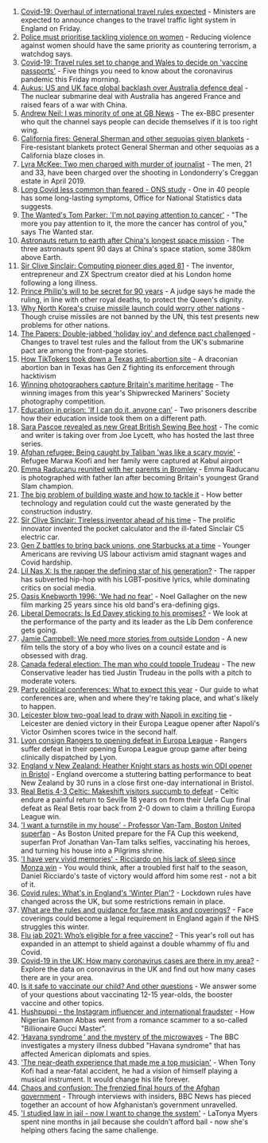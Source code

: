 1. [Covid-19: Overhaul of international travel rules expected](https://www.bbc.co.uk/news/uk-58591550?at_medium=RSS&at_campaign=KARANGA) - Ministers are expected to announce changes to the travel traffic light system in England on Friday.
2. [Police must prioritise tackling violence on women](https://www.bbc.co.uk/news/uk-58591225?at_medium=RSS&at_campaign=KARANGA) - Reducing violence against women should have the same priority as countering terrorism, a watchdog says.
3. [Covid-19: Travel rules set to change and Wales to decide on 'vaccine passports'](https://www.bbc.co.uk/news/uk-58584085?at_medium=RSS&at_campaign=KARANGA) - Five things you need to know about the coronavirus pandemic this Friday morning.
4. [Aukus: US and UK face global backlash over Australia defence deal](https://www.bbc.co.uk/news/world-58592613?at_medium=RSS&at_campaign=KARANGA) - The nuclear submarine deal with Australia has angered France and raised fears of a war with China.
5. [Andrew Neil: I was minority of one at GB News](https://www.bbc.co.uk/news/uk-politics-58591909?at_medium=RSS&at_campaign=KARANGA) - The ex-BBC presenter who quit the channel says people can decide themselves if it is too right wing.
6. [California fires: General Sherman and other sequoias given blankets](https://www.bbc.co.uk/news/world-us-canada-58592376?at_medium=RSS&at_campaign=KARANGA) - Fire-resistant blankets protect General Sherman and other sequoias as a California blaze closes in.
7. [Lyra McKee: Two men charged with murder of journalist](https://www.bbc.co.uk/news/uk-northern-ireland-58587866?at_medium=RSS&at_campaign=KARANGA) - The men, 21 and 33, have been charged over the shooting in Londonderry's Creggan estate in April 2019.
8. [Long Covid less common than feared - ONS study](https://www.bbc.co.uk/news/health-58584558?at_medium=RSS&at_campaign=KARANGA) - One in 40 people has some long-lasting symptoms, Office for National Statistics data suggests.
9. [The Wanted's Tom Parker: 'I'm not paying attention to cancer'](https://www.bbc.co.uk/news/entertainment-arts-58583324?at_medium=RSS&at_campaign=KARANGA) - "The more you pay attention to it, the more the cancer has control of you," says The Wanted star.
10. [Astronauts return to earth after China's longest space mission](https://www.bbc.co.uk/news/world-asia-china-58554332?at_medium=RSS&at_campaign=KARANGA) - The three astronauts spent 90 days at China's space station, some 380km above Earth.
11. [Sir Clive Sinclair: Computing pioneer dies aged 81](https://www.bbc.co.uk/news/uk-58587521?at_medium=RSS&at_campaign=KARANGA) - The inventor, entrepreneur and ZX Spectrum creator died at his London home following a long illness.
12. [Prince Philip's will to be secret for 90 years](https://www.bbc.co.uk/news/uk-58587147?at_medium=RSS&at_campaign=KARANGA) - A judge says he made the ruling, in line with other royal deaths, to protect the Queen's dignity.
13. [Why North Korea's cruise missile launch could worry other nations](https://www.bbc.co.uk/news/world-asia-58592308?at_medium=RSS&at_campaign=KARANGA) - Though cruise missiles are not banned by the UN, this test presents new problems for other nations.
14. [The Papers: Double-jabbed 'holiday joy' and defence pact challenged](https://www.bbc.co.uk/news/blogs-the-papers-58591785?at_medium=RSS&at_campaign=KARANGA) - Changes to travel test rules and the fallout from the UK's submarine pact are among the front-page stories.
15. [How TikTokers took down a Texas anti-abortion site](https://www.bbc.co.uk/news/world-us-canada-58577039?at_medium=RSS&at_campaign=KARANGA) - A draconian abortion ban in Texas has Gen Z fighting its enforcement through hacktivism
16. [Winning photographers capture Britain's maritime heritage](https://www.bbc.co.uk/news/in-pictures-58585399?at_medium=RSS&at_campaign=KARANGA) - The winning images from this year's Shipwrecked Mariners' Society photography competition.
17. [Education in prison: 'If I can do it, anyone can’](https://www.bbc.co.uk/news/education-58589519?at_medium=RSS&at_campaign=KARANGA) - Two prisoners describe how their education inside took them on a different path.
18. [Sara Pascoe revealed as new Great British Sewing Bee host](https://www.bbc.co.uk/news/entertainment-arts-58586090?at_medium=RSS&at_campaign=KARANGA) - The comic and writer is taking over from Joe Lycett, who has hosted the last three series.
19. [Afghan refugee: Being caught by Taliban 'was like a scary movie'](https://www.bbc.co.uk/news/uk-england-58576104?at_medium=RSS&at_campaign=KARANGA) - Refugee Marwa Koofi and her family were captured at Kabul airport
20. [Emma Raducanu reunited with her parents in Bromley](https://www.bbc.co.uk/news/uk-england-london-58585022?at_medium=RSS&at_campaign=KARANGA) - Emma Raducanu is photographed with father Ian after becoming Britain's youngest Grand Slam champion.
21. [The big problem of building waste and how to tackle it](https://www.bbc.co.uk/news/business-57899572?at_medium=RSS&at_campaign=KARANGA) - How better technology and regulation could cut the waste generated by the construction industry.
22. [Sir Clive Sinclair: Tireless inventor ahead of his time](https://www.bbc.co.uk/news/science-environment-29985976?at_medium=RSS&at_campaign=KARANGA) - The prolific innovator invented the pocket calculator and the ill-fated Sinclair C5 electric car.
23. [Gen Z battles to bring back unions, one Starbucks at a time](https://www.bbc.co.uk/news/business-58540250?at_medium=RSS&at_campaign=KARANGA) - Younger Americans are reviving US labour activism amid stagnant wages and Covid hardship.
24. [Lil Nas X: Is the rapper the defining star of his generation?](https://www.bbc.co.uk/news/entertainment-arts-58583320?at_medium=RSS&at_campaign=KARANGA) - The rapper has subverted hip-hop with his LGBT-positive lyrics, while dominating critics on social media.
25. [Oasis Knebworth 1996: 'We had no fear'](https://www.bbc.co.uk/news/entertainment-arts-58557010?at_medium=RSS&at_campaign=KARANGA) - Noel Gallagher on the new film marking 25 years since his old band's era-defining gigs.
26. [Liberal Democrats: Is Ed Davey sticking to his promises?](https://www.bbc.co.uk/news/uk-politics-58486281?at_medium=RSS&at_campaign=KARANGA) - We look at the performance of the party and its leader as the Lib Dem conference gets going.
27. [Jamie Campbell: We need more stories from outside London](https://www.bbc.co.uk/news/entertainment-arts-58537571?at_medium=RSS&at_campaign=KARANGA) - A new film tells the story of a boy who lives on a council estate and is obsessed with drag.
28. [Canada federal election: The man who could topple Trudeau](https://www.bbc.co.uk/news/world-us-canada-58587402?at_medium=RSS&at_campaign=KARANGA) - The new Conservative leader has tied Justin Trudeau in the polls with a pitch to moderate voters.
29. [Party political conferences: What to expect this year](https://www.bbc.co.uk/news/uk-politics-58549950?at_medium=RSS&at_campaign=KARANGA) - Our guide to what conferences are, when and where they're taking place, and what's likely to happen.
30. [Leicester blow two-goal lead to draw with Napoli in exciting tie](https://www.bbc.co.uk/sport/football/58519071?at_medium=RSS&at_campaign=KARANGA) - Leicester are denied victory in their Europa League opener after Napoli's Victor Osimhen scores twice in the second half.
31. [Lyon consign Rangers to opening defeat in Europa League](https://www.bbc.co.uk/sport/football/58493153?at_medium=RSS&at_campaign=KARANGA) - Rangers suffer defeat in their opening Europa League group game after being clinically dispatched by Lyon.
32. [England v New Zealand: Heather Knight stars as hosts win ODI opener in Bristol](https://www.bbc.co.uk/sport/cricket/58588012?at_medium=RSS&at_campaign=KARANGA) - England overcome a stuttering batting performance to beat New Zealand by 30 runs in a close first one-day international in Bristol.
33. [Real Betis 4-3 Celtic: Makeshift visitors succumb to defeat](https://www.bbc.co.uk/sport/football/58493146?at_medium=RSS&at_campaign=KARANGA) - Celtic endure a painful return to Seville 18 years on from their Uefa Cup final defeat as Real Betis roar back from 2-0 down to claim a thrilling Europa League win.
34. ['I want a turnstile in my house' - Professor Van-Tam, Boston United superfan](https://www.bbc.co.uk/sport/football/58420444?at_medium=RSS&at_campaign=KARANGA) - As Boston United prepare for the FA Cup this weekend, superfan Prof Jonathan Van-Tam talks selfies, vaccinating his heroes, and turning his house into a Pilgrims shrine.
35. ['I have very vivid memories' - Ricciardo on his lack of sleep since Monza win](https://www.bbc.co.uk/sport/formula1/58578393?at_medium=RSS&at_campaign=KARANGA) - You would think, after a troubled first half to the season, Daniel Ricciardo's taste of victory would afford him some rest - not a bit of it.
36. [Covid rules: What's in England's 'Winter Plan'?](https://www.bbc.co.uk/news/explainers-52530518?at_medium=RSS&at_campaign=KARANGA) - Lockdown rules have changed across the UK, but some restrictions remain in place.
37. [What are the rules and guidance for face masks and coverings?](https://www.bbc.co.uk/news/health-51205344?at_medium=RSS&at_campaign=KARANGA) - Face coverings could become a legal requirement in England again if the NHS struggles this winter.
38. [Flu jab 2021: Who’s eligible for a free vaccine?](https://www.bbc.co.uk/news/health-53847025?at_medium=RSS&at_campaign=KARANGA) - This year's roll out has expanded in an attempt to shield against a double whammy of flu and Covid.
39. [Covid-19 in the UK: How many coronavirus cases are there in my area?](https://www.bbc.co.uk/news/uk-51768274?at_medium=RSS&at_campaign=KARANGA) - Explore the data on coronavirus in the UK and find out how many cases there are in your area.
40. [Is it safe to vaccinate our child? And other questions](https://www.bbc.co.uk/news/world-asia-china-51176409?at_medium=RSS&at_campaign=KARANGA) - We answer some of your questions about vaccinating 12-15 year-olds, the booster vaccine and other topics.
41. [Hushpuppi - the Instagram influencer and international fraudster](https://www.bbc.co.uk/news/world-africa-58553109?at_medium=RSS&at_campaign=KARANGA) - How Nigerian Ramon Abbas went from a romance scammer to a so-called "Billionaire Gucci Master".
42. [‘Havana syndrome ’ and the mystery of the microwaves](https://www.bbc.co.uk/news/world-58396698?at_medium=RSS&at_campaign=KARANGA) - The BBC investigates a mystery illness dubbed "Havana syndrome" that has affected American diplomats and spies.
43. ['The near-death experience that made me a top musician'](https://www.bbc.co.uk/news/stories-58465559?at_medium=RSS&at_campaign=KARANGA) - When Tony Kofi had a near-fatal accident, he had a vision of himself playing a musical instrument. It would change his life forever.
44. [Chaos and confusion: The frenzied final hours of the Afghan government](https://www.bbc.co.uk/news/world-asia-58477131?at_medium=RSS&at_campaign=KARANGA) - Through interviews with insiders, BBC News has pieced together an account of how Afghanistan’s government unravelled.
45. ['I studied law in jail - now I want to change the system'](https://www.bbc.co.uk/news/stories-58311196?at_medium=RSS&at_campaign=KARANGA) - LaTonya Myers spent nine months in jail because she couldn’t afford bail - now she's helping others facing the same challenge.
